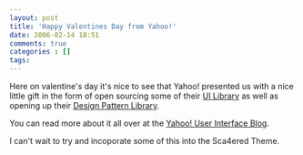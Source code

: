 ```yaml
---
layout: post
title: 'Happy Valentines Day from Yahoo!'
date: 2006-02-14 18:51
comments: true
categories : []
tags:
---
```

Here on valentine's day it's nice to see that Yahoo! presented us with a nice little gift in the form of open sourcing some of their <a href="http://developer.yahoo.net/yui/index.html">UI Library</a> as well as opening up their <a href="http://developer.yahoo.net/ypatterns/index.php">Design Pattern Library</a>.

You can read more about it all over at the <a href="http://yuiblog.com/blog/">Yahoo! User Interface Blog</a>.

I can't wait to try and incoporate some of this into the Sca4ered Theme.

